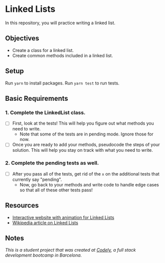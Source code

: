 # Linked Lists

In this repository, you will practice writing a linked list.

## Objectives

  - Create a class for a linked list.
  - Create common methods included in a linked list.

## Setup

Run `yarn` to install packages.
Run `yarn test` to run tests.

## Basic Requirements

### 1. Complete the LinkedList class.
  - [ ] First, look at the tests! This will help you
      figure out what methods you need to write.
      - Note that some of the tests are in pending
        mode. Ignore those for now.
  - [ ] Once you are ready to add your methods, pseudocode
      the steps of your solution. This will help you stay on
      track with what you need to write.

### 2. Complete the pending tests as well.
  - [ ] After you pass all of the tests, get rid of the `x` on the
    additional tests that currently say "pending".
      - Now, go back to your methods and write code to handle
        edge cases so that all of these other tests pass!

## Resources
  - [Interactive website with animation for Linked Lists](https://yongdanielliang.github.io/animation/web/LinkedList.html)
  - [Wikipedia article on Linked Lists](https://en.wikipedia.org/wiki/Linked_list)

## Notes
_This is a student project that was created at [Codely](http://codely.tech), a full stack development bootcamp in Barcelona._

